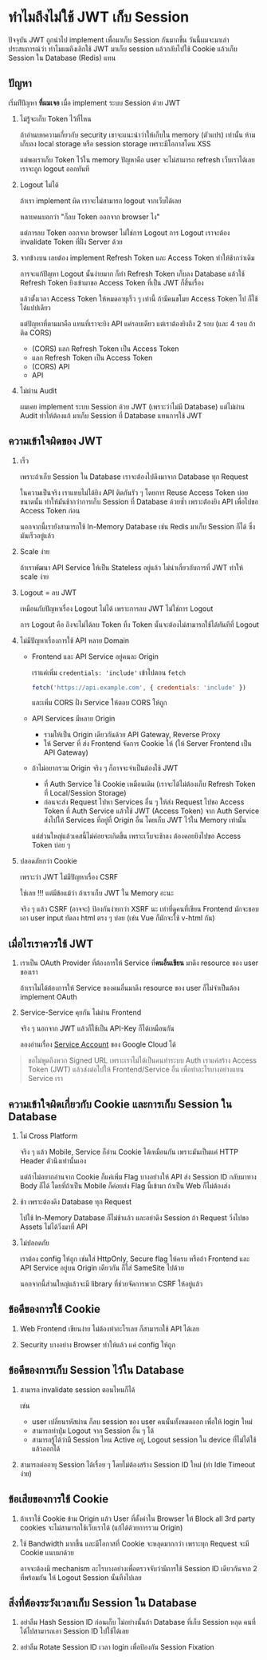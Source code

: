# ทำไมถึงไม่ใช้ JWT เก็บ Session

ปัจจุบัน JWT ถูกนำไป implement เพื่อมาเก็บ Session กันมากขึ้น วันนี้ผมจะมาเล่าประสบการณ์ว่า
ทำไมผมถึงเลิกใช้ JWT มาเก็บ session แล้วกลับไปใช้ Cookie แล้วเก็บ Session ใน Database (Redis) แทน

## ปัญหา

เริ่มท่ีปัญหา **ที่ผมเจอ** เมื่อ implement ระบบ Session ด้วย JWT

1. ไม่รู้จะเก็บ Token ไว้ที่ไหน

    ถ้าอ่านบทความเกี่ยวกับ security เขาจะแนะนำว่าให้เก็บใน memory (ตัวแปร) เท่านั้น
    ห้ามเก็บลง local storage หรือ session storage เพราะมีโอกาสโดน XSS

    แต่พอเราเก็บ Token ไว้ใน memory ปัญหาคือ user จะไม่สามารถ refresh เว็บเราได้เลย เราจะถูก logout ออกทันที

1. Logout ไม่ได้

    ถ้าเรา implement ผิด เราจะไม่สามารถ logout จากเว็บได้เลย

    หลายคนบอกว่า "ก็ลบ Token ออกจาก browser ไง"

    แต่การลบ Token ออกจาก browser ไม่ใช่การ Logout การ Logout เราจะต้อง invalidate Token ที่ฝั่ง Server ด้วย

1. จากข้างบน เลยต้อง implement Refresh Token และ Access Token ทำให้ช้ากว่าเดิม

    การจะแก้ปัญหา Logout นั้นง่ายมาก ก็ทำ Refresh Token เก็บลง Database
    แล้วใช้ Refresh Token ยิงเข้ามาขอ Access Token ที่เป็น JWT ก็สิ้นเรื่อง

    แล้วตั้งเวลา Access Token ให้หมดอายุเร็ว ๆ เท่านี้ ถ้ามีคนขโมย Access Token ไป ก็ใช้ได้แปปเดียว

    แต่ปัญหาที่ตามมาคือ แทนที่เราจะยิง API แค่รอบเดียว แต่เราต้องยิงถึง 2 รอบ (และ 4 รอบ ถ้าติด CORS)

    - (CORS) แลก Refresh Token เป็น Access Token
    - แลก Refresh Token เป็น Access Token
    - (CORS) API
    - API

1. ไม่ผ่าน Audit

    ผมเคย implement ระบบ Session ด้วย JWT (เพราะว่าไม่มี Database) แต่ไม่ผ่าน Audit ทำให้ต้องแก้ มาเก็บ Session ที่ Database แทนการใช้ JWT

## ความเข้าใจผิดของ JWT

1. เร็ว

    เพราะถ้าเก็บ Session ใน Database เราจะต้องไปดึงมาจาก Database ทุก Request

    ในความเป็นจริง เราแทบไม่ได้ยิง API ติดกันรัว ๆ โดยการ Reuse Access Token บ่อยขนาดนั้น
    ทำให้มันช้ากว่าการเก็บ Session ที่ Database ด้วยซ้ำ เพราะต่้องยิง API เพื่อไปขอ Access Token ก่อน

    นอกจากนี้เรายังสามารถใช้ In-Memory Database เช่น Redis มาเก็บ Session ก็ได้ ซึ่งมันเร็วอยู่แล้ว

1. Scale ง่าย

    ถ้าเราพัฒนา API Service ให้เป็น Stateless อยู่แล้ว ไม่น่าเกี่ยวกับการที่ JWT ทำให้ scale ง่าย

1. Logout = ลบ JWT

    เหมือนกับปัญหาเรื่อง Logout ไม่ได้ เพราะการลบ JWT ไม่ใช่การ Logout

    การ Logout คือ ถึงจะไม่ได้ลบ Token ทิ้ง Token นั้นจะต้องไม่สามารถใช้ได้ทันทีที่ Logout

1. ไม่มีปัญหาเรื่องการใช้ API หลาย Domain

    - Frontend และ API Service อยู่คนละ Origin

        เราแค่เพิ่ม `credentials: 'include'` เข้าไปตอน `fetch`

        ```js
        fetch('https://api.example.com', { credentials: 'include' })
        ```

        และเพิ่ม CORS ฝั่ง Service ให้ตอบ CORS ให้ถูก

    - API Services มีหลาย Origin

        - รวมให้เป็น Origin เดียวกันด้วย API Gateway, Reverse Proxy
        - ให้ Server ที่ ส่ง Frontend จัดการ Cookie ให้ (ให้ Server Frontend เป็น API Gateway)

    - ถ้าไม่อยากรวม Origin จริง ๆ ก็อาจจะจำเป็นต้องใช้ JWT

        - ที่ Auth Service ใช้ Cookie เหมือนเดิม (เราจะได้ไม่ต้องเก็บ Refresh Token ที่ Local/Session Storage)
        - ก่อนจะส่ง Request ไปหา Services อื่น ๆ ให้ส่ง Request ไปขอ Access Token ที่ Auth Service แล้วใช้ JWT (Access Token) จาก Auth Service ส่งไปให้ Services ที่อยู่ที่ Origin อื่น โดยเก็บ JWT ไว้ใน Memory เท่านั้น

        แต่ส่วนใหญ่แล้วเคสนี้ไม่ค่อยจะเกิดขึ้น เพราะเว็บจะช้าลง ต้องคอยยิงไปขอ Access Token บ่อย ๆ

1. ปลอดภัยกว่า Cookie

    เพราะว่า JWT ไม่มีปัญหาเรื่อง CSRF

    ใช่เลย !!! แต่มีข้อแม้ว่า ถ้าเราเก็บ JWT ใน Memory อะนะ

    จริง ๆ แล้ว CSRF (อาจจะ)​ ป้องกันง่ายกว่า XSRF นะ เท่าที่ดูคนที่เขียน Frontend มักจะชอบ เอา user input ยัดลง html ตรง ๆ บ่อย (เช่น Vue ก็มักจะใช้ v-html กัน)

## เมื่อไรเราควรใช้ JWT

1. เราเป็น OAuth Provider ที่ต้องการให้ Service ที่**คนอื่นเขียน** มาดึง resource ของ user ของเรา

    ถ้าเราไม่ได้ต้องการให้ Service ของคนอื่นมาดึง resource ของ user ก็ไม่จำเป็นต้อง implement OAuth

1. Service-Service คุยกัน ไม่ผ่าน Frontend

    จริง ๆ นอกจาก JWT แล้วก็ใช้เป็น API-Key ก็ได้เหมือนกัน

    ลองอ่านเรื่อง [Service Account](https://cloud.google.com/iam/docs/understanding-service-accounts) ของ Google Cloud ได้

> ขอไม่พูดถึงพวก Signed URL เพราะเราไม่ได้เป็นคนทำระบบ Auth เราแค่สร้าง Access Token (JWT) แล้วส่งต่อไปให้ Frontend/Service อื่น เพื่อทำอะไรบางอย่างแทน Service เรา

## ความเข้าใจผิดเกี่ยวกับ Cookie และการเก็บ Session ใน Database

1. ไม่ Cross Platform

    จริง ๆ แล้ว Mobile, Service ก็อ่าน Cookie ได้เหมือนกัน เพราะมันเป็นแค่ HTTP Header ตัวนึงเท่านั้นเอง

    แต่ถ้าไม่อยากอ่านจาก Cookie ก็แค่เพิ่ม Flag บางอย่างให้ API ส่ง Session ID กลับมาทาง Body ก็ได้ โดยที่ถ้าเป็น Mobile ก็ค่อยส่ง Flag นี้เข้ามา ถ้าเป็น Web ก็ไม่ต้องส่ง

1. ช้า เพราะต้องดึง Database ทุก Request

    ไปใช้ In-Memory Database ก็ไม่ช้าแล้ว และอย่าดึง Session ถ้า Request วิ่งไปขอ Assets ไม่ได้วิ่งมาที่ API

1. ไม่ปลอดภัย

    เราต้อง config ให้ถูก เช่นใส่ HttpOnly, Secure flag ให้ครบ
    หรือถ้า Frontend และ API Service อยู่บน Origin เดียวกัน ก็ใส่ SameSite ไปด้วย

    นอกจากนี้ส่วนใหญ่แล้วจะมี library ที่ช่วยจัดการพวก CSRF ให้อยู่แล้ว

## ข้อดีของการใช้ Cookie

1. Web Frontend เขียนง่าย ไม่ต้องทำอะไรเลย ก็สามารถใช้ API ได้เลย

1. Security บางอย่าง Browser ทำให้แล้ว แค่ config ให้ถูก

## ข้อดีของการเก็บ Session ไว้ใน Database

1. สามารถ invalidate session ตอนไหนก็ได้

    เช่น
    - user เปลี่ยนรหัสผ่าน ก็ลบ session ของ user คนนั้นทั้งหมดออก เพื่อให้ login ใหม่
    - สามารถทำปุ่ม Logout จาก Session อื่น ๆ ได้
    - สามารถรู้ได้ว่ามี Session ไหน Active อยู่, Logout session ใน device ที่ไม่ได้ใช้แล้วออกได้

1. สามารถต่ออายุ Session ได้เรื่อย ๆ โดยไม่ต้องสร้าง Session ID ใหม่ (ทำ Idle Timeout ง่าย)

## ข้อเสียของการใช้ Cookie

1. ถ้าเราใช้ Cookie ข้าม Origin แล้ว User ที่ตั้งค่าใน Browser ให้ Block all 3rd party cookies จะไม่สามารถใช้เว็บเราได้ (แก้ได้ด้วยการรวม Origin)

1. ใช้ Bandwidth มากขึ้น และมีโอกาสที่ Cookie จะหลุดมากกว่า เพราะทุก Request จะมี Cookie แนบมาด้วย

    อาจจะต้องมี mechanism อะไรบางอย่างเพื่อตรวจจับว่ามีการใช้ Session ID เดียวกันจาก 2 ที่พร้อมกัน ให้ Logout Session นั้นทิ้งไปเลย

## สิ่งที่ต้องระวังเวลาเก็บ Session ใน Database

1. อย่าลืม Hash Session ID ก่อนเก็บ ไม่อย่างนั้นถ้า Database ที่เก็บ Session หลุด คนที่ได้ไปสามารถเอา Session ID ไปใช้ได้เลย

1. อย่าลืม Rotate Session ID เวลา login เพื่อป้องกัน Session Fixation
